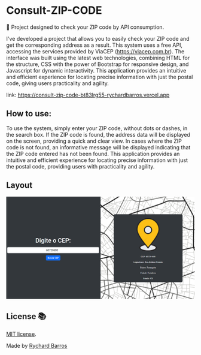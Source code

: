 # Consult-ZIP-CODE
📍 Project designed to check your ZIP code by API consumption.

I've developed a project that allows you to easily check your ZIP code and get the corresponding address as a result. This system uses a free API, accessing the services provided by ViaCEP (https://viacep.com.br). The interface was built using the latest web technologies, combining HTML for the structure, CSS with the power of Bootstrap for responsive design, and Javascript for dynamic interactivity. This application provides an intuitive and efficient experience for locating precise information with just the postal code, giving users practicality and agility.

link: https://consult-zip-code-bt83lrg55-rychardbarros.vercel.app

## How to use:
To use the system, simply enter your ZIP code, without dots or dashes, in the search box. If the ZIP code is found, the address data will be displayed on the screen, providing a quick and clear view. In cases where the ZIP code is not found, an informative message will be displayed indicating that the ZIP code entered has not been found. This application provides an intuitive and efficient experience for locating precise information with just the postal code, providing users with practicality and agility.

## Layout
<img src="./assets/img/img.png" />

## License 📚
[MIT license](LICENSE).

Made by [Rychard Barros](https://github.com/rychardbarros)
